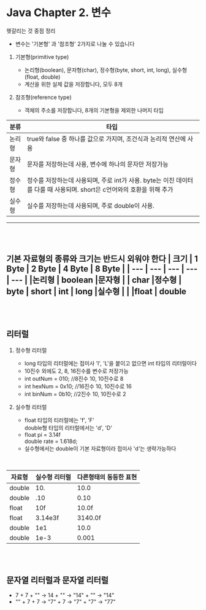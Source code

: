 # Java Chapter 2. 변수
헷갈리는 것 중점 정리
- 변수는 '기본형' 과 '참조형' 2가지로 나눌 수 있습니다
1. 기본형(primitive type)
    - 논리형(boolean), 문자형(char), 정수형(byte, short, int, long), 실수형(float, double)
    - 계산을 위한 실제 값을 저장합니다, 모두 8개

2. 참조형(reference type)
   - 객체의 주소를 저장합니다, 8개의 기본형을 제외한 나머지 타입

| 분류   | 타입 |
| --- | --- |
|논리형| true와 false 중 하나를 값으로 가지며, 조건식과 논리적 연산에 사용|
|문자형| 문자를 저장하는데 사용, 변수에 하나의 문자만 저장가능|
|정수형| 정수를 저장하는데 사용되며, 주로 int가 사용. byte는 이진 데이터를 다룰 때 사용되며. short은 c언어와의 호환을 위해 추가
|실수형| 실수를 저장하는데 사용되며, 주로 double이 사용.|
---

<br>
<br>

__기본 자료형의 종류와 크기는 반드시 외워야 한다__
| 크기 | 1 Byte | 2 Byte | 4 Byte | 8 Byte |
| ---  | --- | --- | --- | --- |
|논리형 | boolean
|문자형 | | char
|정수형 | byte | short | __int__ | long
|실수형 | | |float | __double__
---
<br>
<br>

## 리터럴
1. 정수형 리터럴
   - long 타입의 리터럴에는 접미사 'l', 'L'을 붙이고 없으면 int 타입의 리터럴이다
   - 10진수 외에도 2, 8, 16진수를 변수로 저장가능
   - int outNum = 010; //8진수 10, 10진수로 8
   - int hexNum = 0x10; //16진수 10, 10진수로 16
   - int binNum = 0b10; //2진수 10, 10진수로 2

2. 실수형 리터럴
    - float 타입의 티러럴에는 'f', 'F'<br> double형 타입의 리터럴에서는 'd', 'D'
    - float pi = 3.14f<br>double rate = 1.618d;
    - 실수형에서는 double이 기본 자료형이라 접미사 'd'는 생략가능하다

<br>

| 자료형 | 실수형 리터럴 | 다른형태의 동등한 표현 |
| --- | --- | --- |
double | 10. | 10.0
double | .10 | 0.10
float | 10f | 10.0f
float | 3.14e3f | 3140.0f
double | 1e1 | 10.0
double | 1e-3 | 0.001

<br><br>

## 문자열 리터럴과 문자열 리터럴

 - 7 + 7 + "" -> 14 + "" -> "14" + "" -> "14"
 - "" + 7 + 7 -> "7" + 7 -> "7" + "7" -> "77"